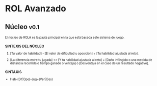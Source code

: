 # ROL Avanzado
## Núcleo <small>v0.1<small>

El núcleo de ROLA es la pauta principal en la que está basada este sistema de juego.

### SINTEXIS DEL NÚCLEO
1. [Tu valor de habilidad] - [El valor de dificultad u oposición] = [Tu habilidad ajustada al reto].

2. [La diferencia entre tu jugada] <> [Y tu habilidad ajustada al reto] = [Daño inflingido o una medida de distancia recorrida o tiempo ganado o ventaja] o [Desventaja en el caso de un resultado negativo].

### SINTAXIS
* Hab-(Dif|Opo)-Jug=(Ven|Des)
